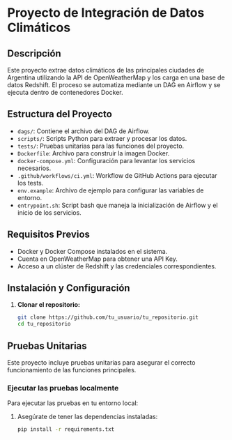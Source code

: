 # Proyecto de Integración de Datos Climáticos

## Descripción

Este proyecto extrae datos climáticos de las principales ciudades de Argentina utilizando la API de OpenWeatherMap y los carga en una base de datos Redshift. El proceso se automatiza mediante un DAG en Airflow y se ejecuta dentro de contenedores Docker.

## Estructura del Proyecto

- `dags/`: Contiene el archivo del DAG de Airflow.
- `scripts/`: Scripts Python para extraer y procesar los datos.
- `tests/`: Pruebas unitarias para las funciones del proyecto.
- `Dockerfile`: Archivo para construir la imagen Docker.
- `docker-compose.yml`: Configuración para levantar los servicios necesarios.
- `.github/workflows/ci.yml`: Workflow de GitHub Actions para ejecutar los tests.
- `env.example`: Archivo de ejemplo para configurar las variables de entorno.
- `entrypoint.sh`: Script bash que maneja la inicialización de Airflow y el inicio de los servicios.

## Requisitos Previos

- Docker y Docker Compose instalados en el sistema.
- Cuenta en OpenWeatherMap para obtener una API Key.
- Acceso a un clúster de Redshift y las credenciales correspondientes.

## Instalación y Configuración

1. **Clonar el repositorio:**

   ```bash
   git clone https://github.com/tu_usuario/tu_repositorio.git
   cd tu_repositorio

## Pruebas Unitarias

Este proyecto incluye pruebas unitarias para asegurar el correcto funcionamiento de las funciones principales.

### Ejecutar las pruebas localmente

Para ejecutar las pruebas en tu entorno local:

1. Asegúrate de tener las dependencias instaladas:

   ```bash
   pip install -r requirements.txt